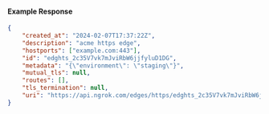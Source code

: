 <!-- Code generated for API Clients. DO NOT EDIT. -->

#### Example Response

```json
{
	"created_at": "2024-02-07T17:37:22Z",
	"description": "acme https edge",
	"hostports": ["example.com:443"],
	"id": "edghts_2c35V7vk7mJviRbW6jjfyluD1DG",
	"metadata": "{\"environment\": \"staging\"}",
	"mutual_tls": null,
	"routes": [],
	"tls_termination": null,
	"uri": "https://api.ngrok.com/edges/https/edghts_2c35V7vk7mJviRbW6jjfyluD1DG"
}
```
